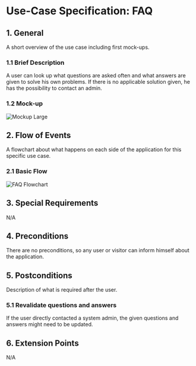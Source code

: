 # Use-Case Specification: FAQ

## 1. General

A short overview of the use case including first mock-ups.

### 1.1 Brief Description

A user can look up what questions are asked often and what answers are given to solve his own problems.
If there is no applicable solution given, he has the possibility to contact an admin.

### 1.2 Mock-up

![Mockup Large](https://github.com/phoenixfeder/fc-com/raw/master/UseCases/FAQ/FAQ_Mockup.png)

## 2. Flow of Events

A flowchart about what happens on each side of the application for this specific use case.

### 2.1 Basic Flow

![FAQ Flowchart](https://github.com/phoenixfeder/fc-com/raw/master/UseCases/FAQ/FAQ_Flowchart.jpg)

## 3. Special Requirements

N/A

## 4. Preconditions

There are no preconditions, so any user or visitor can inform himself about the application.

## 5. Postconditions

Description of what is required after the user.

### 5.1 Revalidate questions and answers

If the user directly contacted a system admin, the given questions and answers might need to be updated.

## 6. Extension Points

N/A
